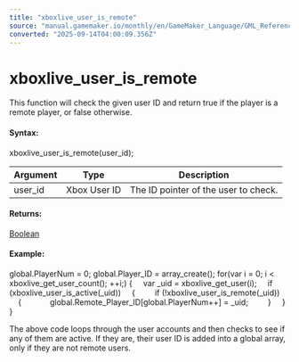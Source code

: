 ```yaml
---
title: "xboxlive_user_is_remote"
source: "manual.gamemaker.io/monthly/en/GameMaker_Language/GML_Reference/UWP_And_XBox_Live/Users_And_Accounts/xboxlive_user_is_remote.htm"
converted: "2025-09-14T04:00:09.356Z"
---
```


# xboxlive\_user\_is\_remote

This function will check the given user ID and return true if the player is a remote player, or false otherwise.

#### Syntax:

xboxlive\_user\_is\_remote(user\_id);

| Argument | Type | Description |
| --- | --- | --- |
| user_id | Xbox User ID | The ID pointer of the user to check. |

#### Returns:

[Boolean](../../../GML_Overview/Data_Types.md)

#### Example:

global.PlayerNum = 0;
global.Player\_ID = array\_create();
for(var i = 0; i < xboxlive\_get\_user\_count(); ++i;)
{
    var \_uid = xboxlive\_get\_user(i);
    if (xboxlive\_user\_is\_active(\_uid))
    {
        if (!xboxlive\_user\_is\_remote(\_uid))
        {
            global.Remote\_Player\_ID\[global.PlayerNum++\] = \_uid;
        }
    }
}

The above code loops through the user accounts and then checks to see if any of them are active. If they are, their user ID is added into a global array, only if they are not remote users.